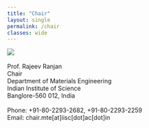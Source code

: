 ```yaml
---
title: "Chair"
layout: single
permalink: /chair
classes: wide
---
```


<img src="{{ site.baseurl }}/assets/images/faculty/rajeev.jpg"> <br>
<br>
Prof. Rajeev Ranjan <br> 
Chair <br>
Department of Materials Engineering<br>
Indian Institute of Science<br>
Banglore-560 012, India<br>
<br>
Phone: +91-80-2293-2682, +91-80-2293-2259<br>
Email: chair.mte[at]iisc[dot]ac[dot]in
